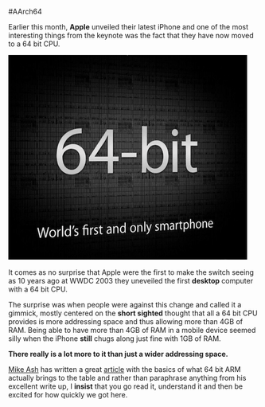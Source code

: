 #AArch64

Earlier this month, **Apple** unveiled their latest iPhone and one of the most interesting things from the keynote was the fact that they have now moved to a 64 bit CPU.

![ARM 64](/images/posts/ARM64.png)

It comes as no surprise that Apple were the first to make the switch seeing as 10 years ago at WWDC 2003 they uneveiled the first **desktop** computer with a 64 bit CPU.

The surprise was when people were against this change and called it a gimmick, mostly centered on the **short sighted** thought that all a 64 bit CPU provides is more addressing space and thus allowing more than 4GB of RAM. Being able to have more than 4GB of RAM in a mobile device seemed silly when the iPhone **still** chugs along just fine with 1GB of RAM.

**There really is a lot more to it than just a wider addressing space.**

[Mike Ash]("https://twitter.com/mikeash") has written a great [article]("http://www.mikeash.com/pyblog/friday-qa-2013-09-27-arm64-and-you.html")
 with the basics of what 64 bit ARM actually brings to the table and rather than paraphrase anything from his excellent write up, I **insist** that you go read it, understand it and then be excited for how quickly we got here.






